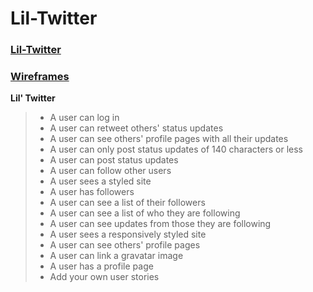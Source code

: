 # Lil-Twitter
### [Lil-Twitter](https://lil-twitter.herokuapp.com/)

### [Wireframes](https://moqups.com/danielkelley/WuE7mQUB/p:a045b14a5)

**Lil' Twitter**
> * A user can log in
> * A user can retweet others' status updates
> * A user can see others' profile pages with all their updates
> * A user can only post status updates of 140 characters or less
> * A user can post status updates
> * A user can follow other users
> * A user sees a styled site
> * A user has followers
> * A user can see a list of their followers
> * A user can see a list of who they are following
> * A user can see updates from those they are following
> * A user sees a responsively styled site
> * A user can see others' profile pages
> * A user can link a gravatar image
> * A user has a profile page
> * Add your own user stories

